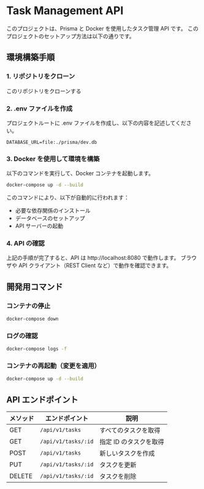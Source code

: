 # Task Management API

このプロジェクトは、Prisma と Docker を使用したタスク管理 API です。
このプロジェクトのセットアップ方法は以下の通りです。

## 環境構築手順

### 1. リポジトリをクローン

このリポジトリをクローンする

### 2. .env ファイルを作成

プロジェクトルートに .env ファイルを作成し、以下の内容を記述してください。

```.env
DATABASE_URL=file:./prisma/dev.db
```

### 3. Docker を使用して環境を構築

以下のコマンドを実行して、Docker コンテナを起動します。

```sh
docker-compose up -d --build
```

このコマンドにより、以下が自動的に行われます：

- 必要な依存関係のインストール
- データベースのセットアップ
- API サーバーの起動

### 4. API の確認

上記の手順が完了すると、API は http://localhost:8080 で動作します。
ブラウザや API クライアント（REST Client など）で動作を確認できます。

## 開発用コマンド

### コンテナの停止

```sh
docker-compose down
```

### ログの確認

```sh
docker-compose logs -f
```

### コンテナの再起動（変更を適用）

```sh
docker-compose up -d --build
```

## API エンドポイント

| メソッド | エンドポイント      | 説明                   |
| -------- | ------------------- | ---------------------- |
| GET      | `/api/v1/tasks`     | すべてのタスクを取得   |
| GET      | `/api/v1/tasks/:id` | 指定 ID のタスクを取得 |
| POST     | `/api/v1/tasks`     | 新しいタスクを作成     |
| PUT      | `/api/v1/tasks/:id` | タスクを更新           |
| DELETE   | `/api/v1/tasks/:id` | タスクを削除           |
